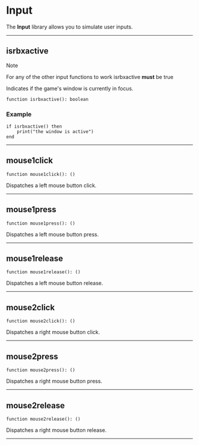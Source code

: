 # Input

The **Input** library allows you to simulate user inputs.

---

## isrbxactive

> [!NOTE]
> For any of the other input functions to work isrbxactive **must** be true

Indicates if the game's window is currently in focus.

```luau
function isrbxactive(): boolean
```

### Example

```luau
if isrbxactive() then
	print("the window is active")
end
```

---

## mouse1click

```luau
function mouse1click(): ()
```

Dispatches a left mouse button click.

---

## mouse1press

```luau
function mouse1press(): ()
```

Dispatches a left mouse button press.

---

## mouse1release

```luau
function mouse1release(): ()
```

Dispatches a left mouse button release.

---

## mouse2click

```luau
function mouse2click(): ()
```

Dispatches a right mouse button click.

---

## mouse2press

```luau
function mouse2press(): ()
```

Dispatches a right mouse button press.

---

## mouse2release

```luau
function mouse2release(): ()
```

Dispatches a right mouse button release.

---

